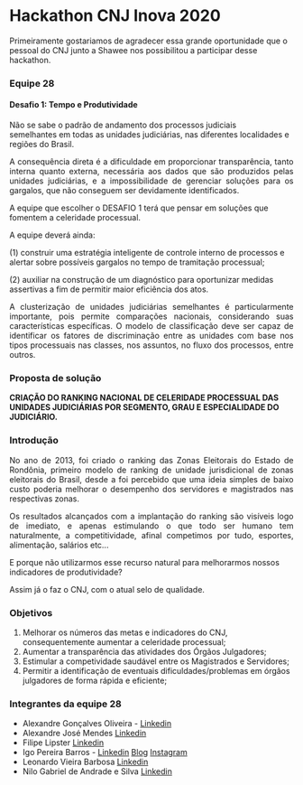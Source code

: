 # Hackathon CNJ Inova 2020

Primeiramente gostariamos de agradecer essa grande oportunidade que o pessoal do CNJ junto a Shawee nos possibilitou a participar desse hackathon.

### Equipe 28

#### Desafio 1: Tempo e Produtividade

Não se sabe o padrão de andamento dos processos judiciais semelhantes em todas as unidades judiciárias, nas diferentes localidades e regiões do Brasil.

<p align="justify">A consequência direta é a dificuldade em proporcionar transparência, tanto interna quanto externa, necessária aos dados que são produzidos pelas unidades judiciárias, e a impossibilidade de gerenciar soluções para os gargalos, que não conseguem ser devidamente identificados.</p>

A equipe que escolher o DESAFIO 1 terá que pensar em soluções que fomentem a celeridade processual.

A equipe deverá ainda:

(1) construir uma estratégia inteligente de controle interno de processos e alertar sobre possíveis gargalos no tempo de tramitação processual;

(2) auxiliar na construção de um diagnóstico para oportunizar medidas assertivas a fim de permitir maior eficiência dos atos.

<p align="justify">A clusterização de unidades judiciárias semelhantes é particularmente importante, pois permite comparações nacionais, considerando suas características específicas. O modelo de classificação deve ser capaz de identificar os fatores de discriminação entre as unidades com base nos tipos processuais nas classes, nos assuntos, no fluxo dos processos, entre outros.</p>

### Proposta de solução

**CRIAÇÃO DO RANKING NACIONAL DE CELERIDADE PROCESSUAL DAS UNIDADES JUDICIÁRIAS POR SEGMENTO, GRAU E ESPECIALIDADE DO JUDICIÁRIO.**

### Introdução

<p align="justify">No ano de 2013, foi criado o ranking das Zonas Eleitorais do Estado de Rondônia, primeiro modelo de ranking de unidade jurisdicional de zonas eleitorais do Brasil, desde a foi percebido que uma ideia simples de baixo custo poderia melhorar o desempenho dos servidores e magistrados nas respectivas zonas.</p>

<p align="justify">Os resultados alcançados com a implantação do ranking são visíveis logo de imediato, e apenas estimulando o que todo ser humano tem naturalmente, a competitividade, afinal competimos por tudo, esportes, alimentação, salários etc...</p>

E porque não utilizarmos esse recurso natural para melhorarmos nossos indicadores de produtividade?

Assim já o faz o CNJ, com o atual selo de qualidade.

### Objetivos

1. Melhorar os números das metas e indicadores do CNJ, consequentemente aumentar a celeridade processual;
2. Aumentar a transparência das atividades dos Órgãos Julgadores;
3. Estimular a competividade saudável entre os Magistrados e Servidores;
4. Permitir a identificação de eventuais dificuldades/problemas em órgãos julgadores de forma rápida e eficiente;

### Integrantes da equipe 28

* Alexandre Gonçalves Oliveira - [Linkedin]()
* Alexandre José Mendes [Linkedin]()
* Filipe Lipster [Linkedin]()
* Igo Pereira Barros - [Linkedin](https://www.linkedin.com/in/igo-pereira-barros-developer/) [Blog](https://igobarros.herokuapp.com/) [Instagram](https://www.instagram.com/igopbarros/)
* Leonardo Vieira Barbosa [Linkedin]()
* Nilo Gabriel de Andrade e Silva [Linkedin]()
